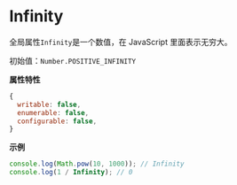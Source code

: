 # Infinity

全局属性`Infinity`是一个数值，在 JavaScript 里面表示无穷大。

初始值：`Number.POSITIVE_INFINITY`

**属性特性**

```javascript
{
  writable: false,
  enumerable: false,
  configurable: false,
}
```

**示例**

```javascript
console.log(Math.pow(10, 1000)); // Infinity
console.log(1 / Infinity); // 0
```
